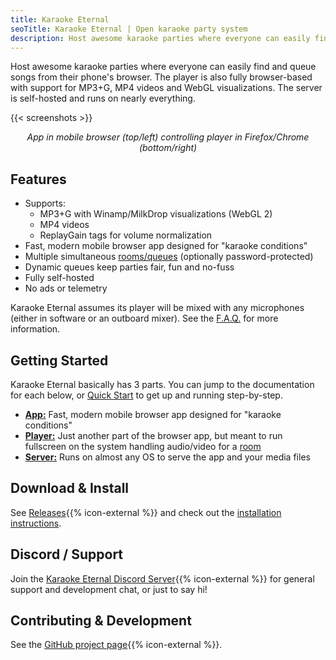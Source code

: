 ```yaml
---
title: Karaoke Eternal
seoTitle: Karaoke Eternal | Open karaoke party system
description: Host awesome karaoke parties where everyone can easily find and queue songs from their phone's browser. The player is also fully browser-based with support for MP3+G, MP4 videos and WebGL visualizations. The server is self-hosted and runs on nearly everything.
---
```


Host awesome karaoke parties where everyone can easily find and queue songs from their phone's browser. The player is also fully browser-based with support for MP3+G, MP4 videos and WebGL visualizations. The server is self-hosted and runs on nearly everything.

{{< screenshots >}}

<p style="text-align: center;">
  <i>App in mobile browser (top/left) controlling player in Firefox/Chrome (bottom/right)</i>
</p>

## Features

- Supports:
  - MP3+G with Winamp/MilkDrop visualizations (WebGL 2)
  - MP4 videos
  - ReplayGain tags for volume normalization
- Fast, modern mobile browser app designed for "karaoke conditions"
- Multiple simultaneous [rooms/queues](https://www.karaoke-eternal.com/docs/#rooms-admin-only) (optionally password-protected)
- Dynamic queues keep parties fair, fun and no-fuss
- Fully self-hosted
- No ads or telemetry

Karaoke Eternal assumes its player will be mixed with any microphones (either in software or an outboard mixer). See the <a href='{{< ref "faq.md/#whats-the-recommended-audiomicrophone-setup" >}}'>F.A.Q.</a> for more information.

## Getting Started

 Karaoke Eternal basically has 3 parts. You can jump to the documentation for each below, or <a href='{{< ref "docs/index.md/#quick-start" >}}'>Quick Start</a> to get up and running step-by-step.

- **<a href='{{< ref "docs/index.md/#karaoke-eternal-the-app" >}}'>App:</a>** Fast, modern mobile browser app designed for "karaoke conditions"
- **<a href='{{< ref "docs/index.md/#player" >}}'>Player:</a>** Just another part of the browser app, but meant to run fullscreen on the system handling audio/video for a <a href='{{< ref "docs/index.md/#rooms-admin-only" >}}'>room</a>
- **<a href='{{< ref "docs/index.md/#karaoke-eternal-server" >}}'>Server:</a>** Runs on almost any OS to serve the app and your media files

## Download & Install

See <a href="{{% baseurl %}}download">Releases</a>{{% icon-external %}} and check out the <a href='{{< ref "docs/index.md/#karaoke-eternal-server" >}}'>installation instructions</a>.

## Discord / Support

Join the <a href="{{ .Site.BaseURL }}discord" rel="noopener">Karaoke Eternal Discord Server</a>{{% icon-external %}} for general support and development chat, or just to say hi!

## Contributing & Development

See the <a href="{{% baseurl %}}repo">GitHub project page</a>{{% icon-external %}}.
